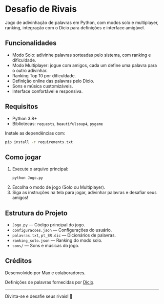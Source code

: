 # Desafio de Rivais

Jogo de adivinhação de palavras em Python, com modos solo e multiplayer, ranking, integração com o Dicio para definições e interface amigável.

## Funcionalidades
- Modo Solo: adivinhe palavras sorteadas pelo sistema, com ranking e dificuldade.
- Modo Multiplayer: jogue com amigos, cada um define uma palavra para o outro adivinhar.
- Ranking Top 10 por dificuldade.
- Definição online das palavras pelo Dicio.
- Sons e música customizáveis.
- Interface confortável e responsiva.

## Requisitos
- Python 3.8+
- Bibliotecas: `requests`, `beautifulsoup4`, `pygame`

Instale as dependências com:
```bash
pip install -r requirements.txt
```

## Como jogar
1. Execute o arquivo principal:
   ```bash
   python Jogo.py
   ```
2. Escolha o modo de jogo (Solo ou Multiplayer).
3. Siga as instruções na tela para jogar, adivinhar palavras e desafiar seus amigos!

## Estrutura do Projeto
- `Jogo.py` — Código principal do jogo.
- `configuracoes.json` — Configurações do usuário.
- `palavras.txt`, `pt_BR.dic` — Dicionários de palavras.
- `ranking_solo.json` — Ranking do modo solo.
- `sons/` — Sons e músicas do jogo.

## Créditos
Desenvolvido por Max e colaboradores.

Definições de palavras fornecidas por [Dicio](https://www.dicio.com.br/).

---
Divirta-se e desafie seus rivais! 🚀 